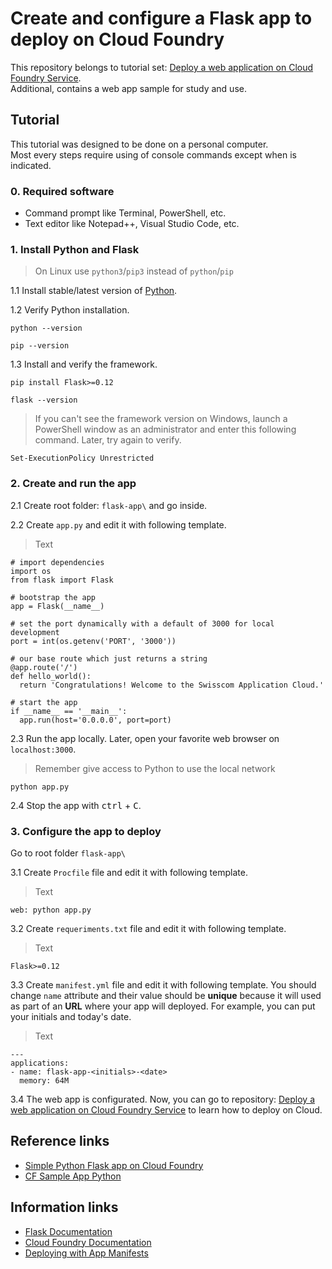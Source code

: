 # Create and configure a Flask app to deploy on Cloud Foundry
This repository belongs to tutorial set: [Deploy a web application on Cloud Foundry Service](https://github.com/afforeroc/deploy-on-cloudfoundry).<br> 
Additional, contains a web app sample for study and use.

## Tutorial
This tutorial was designed to be done on a personal computer. <br> 
Most every steps require using of console commands except when is indicated.

### 0. Required software
* Command prompt like Terminal, PowerShell, etc.
* Text editor like Notepad++, Visual Studio Code, etc.

### 1. Install Python and Flask
> On Linux use `python3`/`pip3` instead of `python`/`pip`

1.1 Install stable/latest version of [Python](https://www.python.org/downloads/).

1.2 Verify Python installation.
```
python --version
```
```
pip --version
```

1.3 Install and verify the framework.
```
pip install Flask>=0.12
```
```
flask --version
```

> If you can't see the framework version on Windows, launch a PowerShell window as an administrator and enter this following command. Later, try again to verify.
```
Set-ExecutionPolicy Unrestricted
```

### 2. Create and run the app
2.1 Create root folder: `flask-app\` and go inside.

2.2 Create `app.py` and edit it with following template.
> Text<br> 
```
# import dependencies
import os
from flask import Flask

# bootstrap the app
app = Flask(__name__)

# set the port dynamically with a default of 3000 for local development
port = int(os.getenv('PORT', '3000'))

# our base route which just returns a string
@app.route('/')
def hello_world():
  return 'Congratulations! Welcome to the Swisscom Application Cloud.'

# start the app
if __name__ == '__main__':
  app.run(host='0.0.0.0', port=port)
```

2.3 Run the app locally. Later, open your favorite web browser on `localhost:3000`.
> Remember give access to Python to use the local network
```
python app.py
```

2.4 Stop the app with <kbd>ctrl</kbd> + <kbd>C</kbd>.

### 3. Configure the app to deploy
Go to root folder `flask-app\`

3.1 Create `Procfile` file and edit it with following template.
>Text
```
web: python app.py
```

3.2 Create `requeriments.txt` file and edit it with following template.
>Text
```
Flask>=0.12
```

3.3 Create `manifest.yml` file and edit it with following template. You should change `name` attribute and their value should be **unique** because it will used as part of an **URL** where your app will deployed. For example, you can put your initials and today's date.
> Text
```
---
applications:
- name: flask-app-<initials>-<date>
  memory: 64M
```

3.4 The web app is configurated. Now, you can go to repository: [Deploy a web application on Cloud Foundry Service](https://github.com/afforeroc/deploy-on-cloudfoundry) to learn how to deploy on Cloud.

## Reference links
* [Simple Python Flask app on Cloud Foundry](https://gist.github.com/ihuston/e87c1d4719f7e72e9760)
* [CF Sample App Python](https://github.com/swisscom/cf-sample-app-python)

## Information links
* [Flask Documentation](http://flask.pocoo.org/)
* [Cloud Foundry Documentation](https://docs.cloudfoundry.org/) 
* [Deploying with App Manifests](https://docs.cloudfoundry.org/devguide/deploy-apps/manifest.html)
